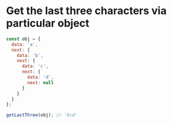 #  Get the last three characters via particular object


```javascript
const obj = {
  data: 'a',
  next: {
    data: 'b',
    next: {
      data: 'c',
      next: {
        data: 'd',
        next: null
      }
    }
  }
};

getLastThree(obj); // 'bcd' 
```
